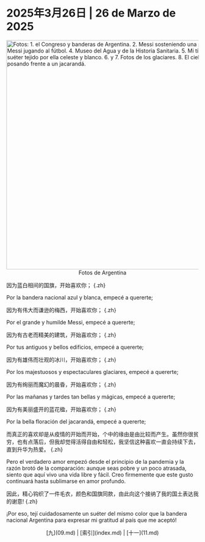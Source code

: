 # 2025年3月26日 | 26 de Marzo de 2025

<div class="float-right-mobile-off">
    <img src="/fang-huizhen/imgs/10_argentina.jpeg" alt="Fotos: 1. el Congreso y banderas de Argentina. 2. Messi sosteniendo una pelota. 3. Messi jugando al fútbol. 4. Museo del Agua y de la Historia Sanitaria. 5. Mi tía con un suéter tejido por ella celeste y blanco. 6. y 7. Fotos de los glaciares. 8. El cielo. 9. Mi tía posando frente a un jacarandá."
        width="600"
        height="600"
    />
    <center>Fotos de Argentina</center>
</div>

因为蓝白相间的国旗，开始喜欢你；
{.zh}

Por la bandera nacional azul y blanca, empecé a quererte;

因为有伟大而谦逊的梅西，开始喜欢你；
{.zh}

Por el grande y humilde Messi, empecé a quererte;

因为有古老而精美的建筑，开始喜欢你；
{.zh}

Por tus antiguos y bellos edificios, empecé a quererte;

因为有雄伟而壮观的冰川，开始喜欢你；
{.zh}

Por los majestuosos y espectaculares glaciares, empecé a quererte;

因为有绚丽而魔幻的晨昏，开始喜欢你；
{.zh}

Por las mañanas y tardes tan bellas y mágicas, empecé a quererte;

因为有美丽盛开的蓝花楹，开始喜欢你；
{.zh}

Por la bella floración del jacarandá, empecé a quererte;

而真正的喜欢却是从疫情的开始而开始，个中的缘由是由比较而产生。虽然你很贫穷，也有点落后，但我却觉得活得自由和轻松，我坚信这种喜欢一直会持续下去，直到升华为热爱。
{.zh}

Pero el verdadero amor empezó desde el principio de la pandemia y la razón brotó de la comparación: aunque seas pobre y un poco atrasada, siento que aquí vivo una vida libre y fácil. Creo firmemente que este gusto continuará hasta sublimarse en amor profundo.

因此，精心钩织了一件毛衣，颜色和国旗同款，由此向这个接纳了我的国土表达我的谢意!
{.zh}

¡Por eso, tejí cuidadosamente un suéter del mismo color que la bandera nacional Argentina para expresar mi gratitud al país que me aceptó!

<center>
[九](09.md) | [索引](index.md) | [十一](11.md)
</center>
